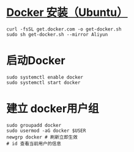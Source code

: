 # [Docker 安装（Ubuntu）](https://yeasy.gitbook.io/docker_practice/install/ubuntu)

```shell
curl -fsSL get.docker.com -o get-docker.sh
sudo sh get-docker.sh --mirror Aliyun
```

# 启动Docker

```shell
sudo systemctl enable docker
sudo systemctl start docker
```

# 建立 docker用户组

```shell
sudo groupadd docker
sudo usermod -aG docker $USER
newgrp docker # 刷新立即生效
# id 查看当前用户的信息
```

